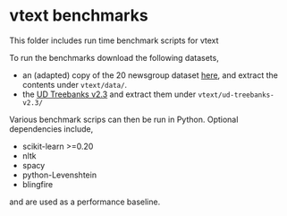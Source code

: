 # vtext benchmarks

This folder includes run time benchmark scripts for vtext

To run the benchmarks download the following datasets,
  - an (adapted) copy of the 20 newsgroup dataset [here](https://s3-eu-west-1.amazonaws.com/public-sym/20newsgoups.zip), and extract
the contents under `vtext/data/`.
  - the [UD Treebanks v2.3](https://universaldependencies.org/#download) and extract them under `vtext/ud-treebanks-v2.3/`


Various benchmark scrips can then be run in Python. Optional dependencies include,

 - scikit-learn >=0.20
 - nltk
 - spacy
 - python-Levenshtein
 - blingfire

and are used as a performance baseline.
